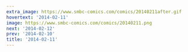 ```yaml
---
extra_image: https://www.smbc-comics.com/comics/20140211after.gif
hovertext: '2014-02-11'
image: https://www.smbc-comics.com/comics/20140211.png
next: '2014-02-12'
prev: '2014-02-10'
title: '2014-02-11'
---
```

